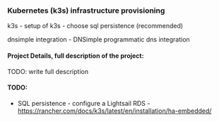 ### Kubernetes (k3s) infrastructure provisioning

k3s - setup of k3s - choose sql persistence (recommended)

dnsimple integration - DNSimple programmatic dns integration


#### Project Details, full description of the project:

TODO: write full description


#### TODO:

- SQL persistence - configure a Lightsail RDS - https://rancher.com/docs/k3s/latest/en/installation/ha-embedded/

